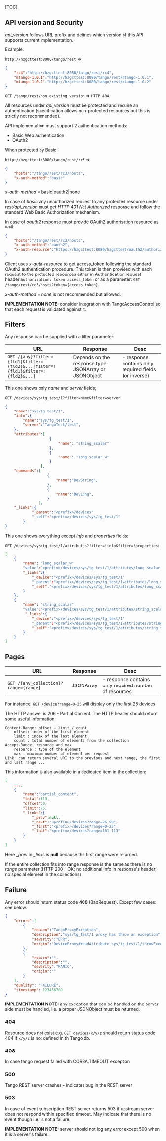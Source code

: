 [TOC]

## API version and Security

_api_version_ follows URL prefix and defines which version of this API supports current implementation.

Example:


`http://hzgcttest:8080/tango/rest` =>
```JSON
{
    "rc4":"http://hzgcttest:8080/tango/rest/rc4",
    "mtango-1.0.1":"http://hzgcttest:8080/tango/rest/mtango-1.0.1",
    "mtango-1.0.2":"http://hzgcttest:8080/tango/rest/mtango-1.0.2"
}
```

`GET /tango/rest/non_existing_version` => `HTTP 404`

All resources under _api_version_ must be protected and require an authentication (specification allows non-protected resources but this is strictly not recommended).

API implementation must support 2 authentication methods:

* Basic Web authentication
* OAuth2

When protected by Basic:

`http://hzgcttest:8080/tango/rest/rc3` =>
```JSON
{
    "hosts":"/tango/rest/rc3/hosts",
    "x-auth-method":"basic"
}
```

_x-auth-method_ = basic|oauth2|none

In case of _basic_ any unauthorized request to any protected resource under _rest/api_version_ must get _HTTP 401 Not Authorized_ response
and follow the standard Web Basic Authorization mechanism.

In case of _oauth2_ response must provide OAuth2 authorisation resource as well:
```JSON
{
    "hosts":"/tango/rest/rc3/hosts",
    "x-auth-method":"oauth2",
    "x-auth-resource":"https://hzgcttest:8080/hzgcttest/oauth2/authorize"
}
```

Client uses _x-auth-resource_ to get access_token following the standard OAuth2 authentication procedure. This token is then provided
with each request to the protected resources either in Authentication request header:`Authorization: token access_token` or as a parameter:
`GET /tango/rest/rc3/hosts?token={access_token}`.

_x-auth-method_ = _none_ is not recommended but allowed.

__IMPLEMENTATION NOTE:__ consider integration with TangoAccessControl so that each request is validated against it.

## Filters

Any response can be supplied with a filter parameter:

 URL                |   Response  | Desc
------------------- | ----------- | ---------------------------------------------------
`GET /{any}?filter={fld1}&filter={fld2}&...[filter=!{fld1}&filter=!{fld2}&...]` | Depends on the response type: JSONArray or JSONObject | - response contains only required fields (or inverse)


This one shows only _name_ and _server_ fields;

`GET /devices/sys/tg_test/1?filter=name&filter=server`:
```JSON
{
    "name":"sys/tg_test/1",
    "info":{
        "name":"sys/tg_test/1",
        "server":"TangoTest/test",
    },
    "attributes":[
                    {
                        "name": "string_scalar"
                    },
                    {
                        "name": "long_scalar_w"
                    }
                ],
    "commands":[
                   {
                       "name":"DevString",
                   },
                   {
                       "name":"DevLong",
                   }
               ],
    "_links":{
            "_parent":"<prefix>/devices"
            "_self":"<prefix>/devices/sys/tg_test/1"
        }
}
```

This one shows everything except _info_ and _properties_ fields:

`GET /devices/sys/tg_test/1/attributes?filter=!info&filter=!properties`:
```JSON
[
    {
        "name": "long_scalar_w"
        "value":"<prefix>/devices/sys/tg_test/1/attributes/long_scalar_w/value",
        "_links":{
            "_device":"<prefix>/devices/sys/tg_test/1"
            "_parent":"<prefix>/devices/sys/tg_test/1/attributes/long_scalar_w",
            "_self":"<prefix>/devices/sys/tg_test/1/attributes/long_scalar_w/value"
        }
    },
    {
        "name": "string_scalar"
        "value":"<prefix>/devices/sys/tg_test/1/attributes/string_scalar/value",
         "_links":{
            "_device":"<prefix>/devices/sys/tg_test/1"
            "_parent":"<prefix>/devices/sys/tg_test/1/attributes/string_scalar",
            "_self":"<prefix>/devices/sys/tg_test/1/attributes/string_scalar/value"
        }
    }
]
```


## Pages

  URL           |  Response | Desc
----------------|-----------|---------------------------------------------------
 `GET /{any_collection}?range={range}` | JSONArray | - response contains only required number of resources

For instance, `GET /device?range=0-25` will display only the first 25 devices

The HTTP answer is 206 - Partial Content.
The HTTP header should return some useful information:

    Content-Range: offset – limit / count
        offset: index of the first element
        limit : index of the last element
        count : total number of elements from the collection
    Accept-Range: resource and max
        resource : type of the element
        max : maximum number of element per request
    Link: can return several URI to the previous and next range, the first and last range ...

This information is also available in a dedicated item in the collection:

```JSON
[
    ...,
    {
        "name":"partial_content",
        "total":113,
        "offset":0,
        "limit":25,
        "_links":{
            "_prev":null,
            "_next":"<prefix>/devices?range=26-50",
            "_first":"<prefix>/devices?range=0-25",
            "_last":"<prefix>/devices?range=101-113"
        }
    }
]
```

Here *_prev* in *_links* is __null__ because the first range were returned.

If the entire collection fits into range response is the same as there is no _range_ parameter (HTTP 200 - OK; no additional info in response's header; no special element in the collections)

## Failure

Any error should return status code __400__ (BadRequest). Except few cases: see below.

```JSON
{
    "errors":[
        {       
            "reason":"TangoProxyException",
            "description":"sys/tg_test/1 proxy has throw an exception",
            "severity":"ERR",
            "origin":"DeviceProxy#readAttribute sys/tg_test/1/throwException"
        },
        {       
            "reason":"",
            "description":"",
            "severity":"PANIC",
            "origin":""
        }
    ],   
    "quality": "FAILURE",
    "timestamp": 123456789
}
```

__IMPLEMENTATION NOTE:__ any exception that can be handled on the server side must be handled, i.e. a proper JSONObject must be returned.

### 404

Resource does not exist e.g. `GET devices/x/y/z` should return status code 404 if `x/y/z` is not defined in th Tango db.

### 408

In case tango request failed with CORBA.TIMEOUT exception

### 500

Tango REST server crashes - indicates bug in the REST server

### 503

In case of event subscription REST server returns 503 if upstream server does not respond within specified timeout. May indicate that there is no event though i.e. is not a failure.

__IMPLEMENTATION NOTE:__ server should not log any error except 500 when it is a server's failure. 